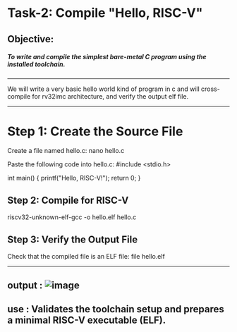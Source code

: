 # Task-2: Compile "Hello, RISC-V"

## Objective:
##### To write and compile the simplest bare-metal C program using the installed toolchain.
---

We will write a very basic hello world kind of program in c and will cross-compile for rv32imc architecture, and verify the output elf file.

---
# Step 1: Create the Source File

Create a file named hello.c:
nano hello.c

Paste the following code into hello.c:
#include <stdio.h>

int main()
{
    printf("Hello, RISC-V!");
    return 0;
}


## Step 2: Compile for RISC-V
riscv32-unknown-elf-gcc -o hello.elf hello.c

## Step 3: Verify the Output File
Check that the compiled file is an ELF file:
file hello.elf

---- 

## output : ![image](https://github.com/user-attachments/assets/5440739d-ac77-4f7e-914e-3849dd9679aa)

## use : Validates the toolchain setup and prepares a minimal RISC-V executable (ELF).





